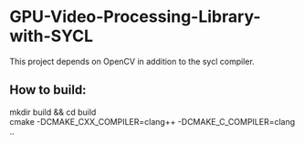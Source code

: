 # GPU-Video-Processing-Library-with-SYCL

This project depends on OpenCV in addition to the sycl compiler.  

## How to build:  

mkdir build && cd build  
cmake -DCMAKE_CXX_COMPILER=clang++ -DCMAKE_C_COMPILER=clang ..
